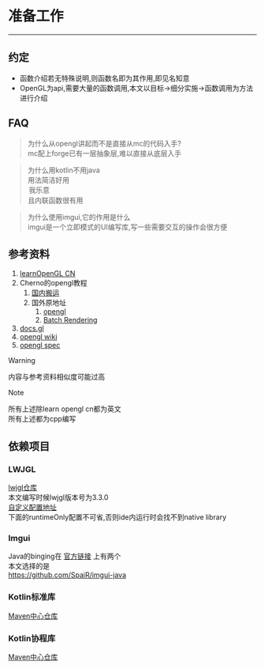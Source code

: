 # 准备工作

---

## 约定
* 函数介绍若无特殊说明,则函数名即为其作用,即见名知意
* OpenGL为api,需要大量的函数调用,本文以目标->细分实施->函数调用为方法进行介绍

## FAQ

> 为什么从opengl讲起而不是直接从mc的代码入手?  
> mc配上forge已有一层抽象层,难以直接从底层入手

> 为什么用kotlin不用java  
> 用法简洁好用<option>我乐意</option>且内联函数很有用

> 为什么使用imgui,它的作用是什么  
> imgui是一个立即模式的UI编写库,写一些需要交互的操作会很方便

## 参考资料

1. [learnOpenGL CN](https://learnopengl-cn.github.io/)
2. Cherno的opengl教程
    1. [国内搬运](https://www.bilibili.com/video/BV1MJ411u7Bc)
    2. 国外原地址
        1. [opengl](https://www.youtube.com/watch?v=W3gAzLwfIP0)
        2. [Batch Rendering](https://www.youtube.com/watch?v=Th4huqR77rI)
3. [docs.gl](https://docs.gl/)
4. [opengl wiki](https://www.khronos.org/opengl/wiki/)
5. [opengl spec](https://www.khronos.org/registry/OpenGL/specs/gl/)

> [!warning]
> 内容与参考资料相似度可能过高


> [!note]
> 所有上述除learn opengl cn都为英文  
> 所有上述都为cpp编写

## 依赖项目

### LWJGL

[lwjgl仓库](https://github.com/LWJGL/lwjgl3)    
本文编写时候lwjgl版本号为3.3.0  
[自定义配置地址](https://www.lwjgl.org/customize)   
下面的runtimeOnly配置不可省,否则ide内运行时会找不到native library

### Imgui

Java的binging在
[官方链接](https://github.com/ocornut/imgui/wiki/Bindings)
上有两个  
本文选择的是   
https://github.com/SpaiR/imgui-java

### Kotlin标准库

[Maven中心仓库](https://mvnrepository.com/artifact/org.jetbrains.kotlin/kotlin-stdlib)

### Kotlin协程库

[Maven中心仓库](https://mvnrepository.com/artifact/org.jetbrains.kotlinx/kotlinx-coroutines-core)